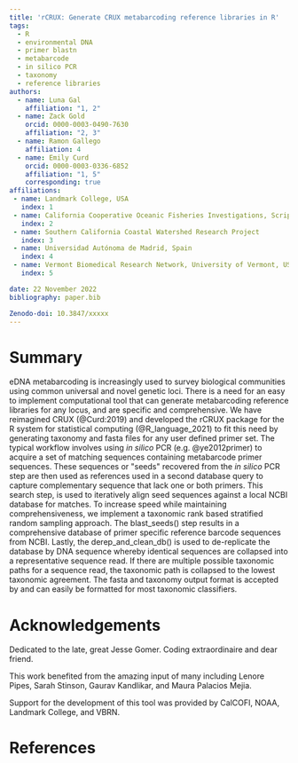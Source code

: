 ```yaml
---
title: 'rCRUX: Generate CRUX metabarcoding reference libraries in R'
tags:
  - R
  - environmental DNA
  - primer blastn
  - metabarcode
  - in silico PCR
  - taxonomy
  - reference libraries
authors:
  - name: Luna Gal
    affiliation: "1, 2"
  - name: Zack Gold
    orcid: 0000-0003-0490-7630
    affiliation: "2, 3"
  - name: Ramon Gallego
    affiliation: 4
  - name: Emily Curd
    orcid: 0000-0003-0336-6852
    affiliation: "1, 5"
    corresponding: true
affiliations:
 - name: Landmark College, USA
   index: 1
 - name: California Cooperative Oceanic Fisheries Investigations, Scripps Institution of Oceanography & NOAA Southwest Fisheries Science Center, USA
   index: 2
 - name: Southern California Coastal Watershed Research Project
   index: 3
 - name: Universidad Autónoma de Madrid, Spain
   index: 4
 - name: Vermont Biomedical Research Network, University of Vermont, USA
   index: 5

date: 22 November 2022
bibliography: paper.bib

Zenodo-doi: 10.3847/xxxxx
---
```


# Summary

eDNA metabarcoding is increasingly used to survey biological communities using common universal and novel genetic loci. There is a need for an easy to implement computational tool that can generate metabarcoding reference libraries for any locus, and are specific and comprehensive. We have reimagined CRUX (@Curd:2019) and developed the rCRUX package for the R system for statistical computing (@R_language_2021) to fit this need by generating taxonomy and fasta files for any user defined primer set. The typical workflow involves using *in silico* PCR (e.g. @ye2012primer) to acquire a set of matching sequences containing metabarcode primer sequences. These sequences or "seeds" recovered from the *in silico* PCR step are then used as references used in a second database query to capture complementary sequence that lack one or both primers. This search step, is used to iteratively align seed sequences against a local NCBI database for matches. To increase speed while maintaining comprehensiveness, we implement a taxonomic rank based stratified random sampling approach. The blast_seeds() step results in a comprehensive database of primer specific reference barcode sequences from NCBI. Lastly, the derep_and_clean_db() is used to de-replicate the database by DNA sequence whereby identical sequences are collapsed into a representative sequence read. If there are multiple possible taxonomic paths for a sequence read, the taxonomic path is collapsed to the lowest taxonomic agreement. The fasta and taxonomy output format is accepted by and can easily be formatted for most taxonomic classifiers.

# Acknowledgements
Dedicated to the late, great Jesse Gomer. Coding extraordinaire and dear friend.

This work benefited from the amazing input of many including Lenore Pipes, Sarah Stinson, Gaurav Kandlikar, and Maura Palacios Mejia.

Support for the development of this tool was provided by CalCOFI, NOAA, Landmark College, and VBRN.

# References
